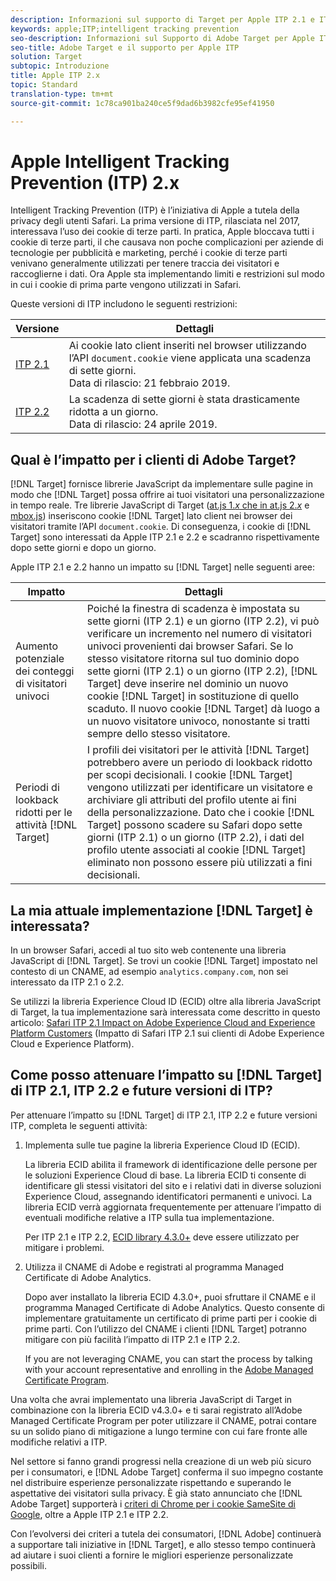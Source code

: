 ```yaml
---
description: Informazioni sul supporto di Target per Apple ITP 2.1 e ITP 2.2 tramite la libreria Experience Cloud ID (ECID) 4.3.
keywords: apple;ITP;intelligent tracking prevention
seo-description: Informazioni sul Supporto di Adobe Target per Apple ITP 2.1 e ITP 2.2 tramite la libreria Experience Cloud ID (ECID) 4.3.
seo-title: Adobe Target e il supporto per Apple ITP
solution: Target
subtopic: Introduzione
title: Apple ITP 2.x
topic: Standard
translation-type: tm+mt
source-git-commit: 1c78ca901ba240ce5f9dad6b3982cfe95ef41950

---
```



# Apple Intelligent Tracking Prevention (ITP) 2.x

Intelligent Tracking Prevention (ITP) è l’iniziativa di Apple a tutela della privacy degli utenti Safari. La prima versione di ITP, rilasciata nel 2017, interessava l’uso dei cookie di terze parti. In pratica, Apple bloccava tutti i cookie di terze parti, il che causava non poche complicazioni per aziende di tecnologie per pubblicità e marketing, perché i cookie di terze parti venivano generalmente utilizzati per tenere traccia dei visitatori e raccoglierne i dati. Ora Apple sta implementando limiti e restrizioni sul modo in cui i cookie di prima parte vengono utilizzati in Safari.

Queste versioni di ITP includono le seguenti restrizioni:

| Versione | Dettagli |
| --- | --- |
| [ITP 2.1](https://webkit.org/blog/8613/intelligent-tracking-prevention-2-1/) | Ai cookie lato client inseriti nel browser utilizzando l’API `document.cookie` viene applicata una scadenza di sette giorni.<br>Data di rilascio: 21 febbraio 2019. |
| [ITP 2.2](https://webkit.org/blog/8828/intelligent-tracking-prevention-2-2/) | La scadenza di sette giorni è stata drasticamente ridotta a un giorno.<br>Data di rilascio: 24 aprile 2019. |

## Qual è l’impatto per i clienti di Adobe Target?

[!DNL Target] fornisce librerie JavaScript da implementare sulle pagine in modo che [!DNL Target] possa offrire ai tuoi visitatori una personalizzazione in tempo reale. Tre librerie JavaScript di Target ([at.js 1.*x* che in at.js 2.*x*](/help/c-implementing-target/c-implementing-target-for-client-side-web/c-how-atjs-works/how-atjs-works.md) e [mbox.js](/help/c-implementing-target/c-implementing-target-for-client-side-web/t-mbox-download/mbox-download.md)) inseriscono cookie [!DNL Target] lato client nei browser dei visitatori tramite l’API `document.cookie`. Di conseguenza, i cookie di [!DNL Target] sono interessati da Apple ITP 2.1 e 2.2 e scadranno rispettivamente dopo sette giorni e dopo un giorno.

Apple ITP 2.1 e 2.2 hanno un impatto su [!DNL Target] nelle seguenti aree:

| Impatto | Dettagli |
| --- | --- |
| Aumento potenziale dei conteggi di visitatori univoci | Poiché la finestra di scadenza è impostata su sette giorni (ITP 2.1) e un giorno (ITP 2.2), vi può verificare un incremento nel numero di visitatori univoci provenienti dai browser Safari. Se lo stesso visitatore ritorna sul tuo dominio dopo sette giorni (ITP 2.1) o un giorno (ITP 2.2), [!DNL Target] deve inserire nel dominio un nuovo cookie [!DNL Target] in sostituzione di quello scaduto. Il nuovo cookie [!DNL Target] dà luogo a un nuovo visitatore univoco, nonostante si tratti sempre dello stesso visitatore. |
| Periodi di lookback ridotti per le attività [!DNL Target] | I profili dei visitatori per le attività [!DNL Target] potrebbero avere un periodo di lookback ridotto per scopi decisionali. I cookie [!DNL Target] vengono utilizzati per identificare un visitatore e archiviare gli attributi del profilo utente ai fini della personalizzazione. Dato che i cookie [!DNL Target] possono scadere su Safari dopo sette giorni (ITP 2.1) o un giorno (ITP 2.2), i dati del profilo utente associati al cookie [!DNL Target] eliminato non possono essere più utilizzati a fini decisionali. |

## La mia attuale implementazione [!DNL Target] è interessata?

In un browser Safari, accedi al tuo sito web contenente una libreria JavaScript di [!DNL Target]. Se trovi un cookie [!DNL Target] impostato nel contesto di un CNAME, ad esempio `analytics.company.com`, non sei interessato da ITP 2.1 o 2.2.

Se utilizzi la libreria Experience Cloud ID (ECID) oltre alla libreria JavaScript di Target, la tua implementazione sarà interessata come descritto in questo articolo: [Safari ITP 2.1 Impact on Adobe Experience Cloud and Experience Platform Customers](https://medium.com/adobetech/safari-itp-2-1-impact-on-adobe-experience-cloud-customers-9439cecb55ac) (Impatto di Safari ITP 2.1 sui clienti di Adobe Experience Cloud e Experience Platform).

## Come posso attenuare l’impatto su [!DNL Target] di ITP 2.1, ITP 2.2 e future versioni di ITP?

Per attenuare l’impatto su [!DNL Target] di ITP 2.1, ITP 2.2 e future versioni ITP, completa le seguenti attività:

1. Implementa sulle tue pagine la libreria Experience Cloud ID (ECID).

   La libreria ECID abilita il framework di identificazione delle persone per le soluzioni Experience Cloud di base. La libreria ECID ti consente di identificare gli stessi visitatori del sito e i relativi dati in diverse soluzioni Experience Cloud, assegnando identificatori permanenti e univoci. La libreria ECID verrà aggiornata frequentemente per attenuare l’impatto di eventuali modifiche relative a ITP sulla tua implementazione.

   Per ITP 2.1 e ITP 2.2, [ECID library 4.3.0+](https://docs.adobe.com/content/help/en/id-service/using/release-notes/release-notes.html) deve essere utilizzato per mitigare i problemi.

1. Utilizza il CNAME di Adobe e registrati al programma Managed Certificate di Adobe Analytics.

   Dopo aver installato la libreria ECID 4.3.0+, puoi sfruttare il CNAME e il programma Managed Certificate di Adobe Analytics. Questo consente di implementare gratuitamente un certificato di prime parti per i cookie di prime parti. Con l’utilizzo del CNAME i clienti [!DNL Target] potranno mitigare con più facilità l’impatto di ITP 2.1 e ITP 2.2.

   If you are not leveraging CNAME, you can start the process by talking with your account representative and enrolling in the [Adobe Managed Certificate Program](https://docs.adobe.com/content/help/en/core-services/interface/ec-cookies/cookies-first-party.html#adobe-managed-certificate-program).

Una volta che avrai implementato una libreria JavaScript di Target in combinazione con la libreria ECID v4.3.0+ e ti sarai registrato all’Adobe Managed Certificate Program per poter utilizzare il CNAME, potrai contare su un solido piano di mitigazione a lungo termine con cui fare fronte alle modifiche relativi a ITP.

Nel settore si fanno grandi progressi nella creazione di un web più sicuro per i consumatori, e [!DNL Adobe Target] conferma il suo impegno costante nel distribuire esperienze personalizzate rispettando e superando le aspettative dei visitatori sulla privacy. È già stato annunciato che [!DNL Adobe Target] supporterà i [criteri di Chrome per i cookie SameSite di Google](/help/c-implementing-target/c-considerations-before-you-implement-target/c-privacy/google-chrome-samesite-cookie-policies.md), oltre a Apple ITP 2.1 e ITP 2.2.

Con l’evolversi dei criteri a tutela dei consumatori, [!DNL Adobe] continuerà a supportare tali iniziative in [!DNL Target], e allo stesso tempo continuerà ad aiutare i suoi clienti a fornire le migliori esperienze personalizzate possibili.
